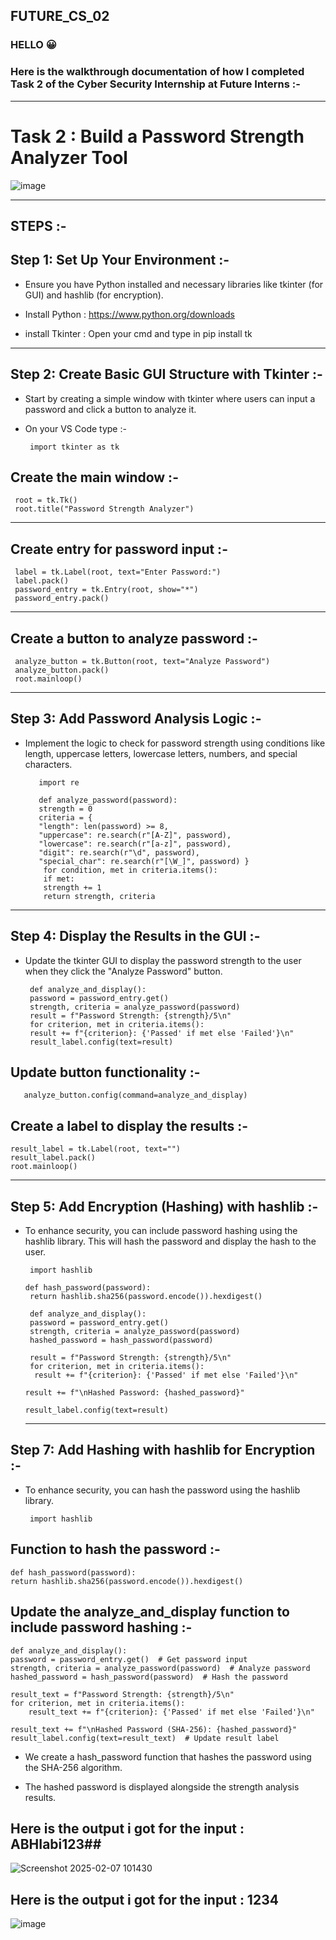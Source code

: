 ## FUTURE_CS_02

### HELLO 😀
### Here is the walkthrough documentation of how I completed Task 2 of the Cyber Security Internship at Future Interns :-

---

# Task 2 : **Build a Password Strength Analyzer Tool**
![image](https://github.com/user-attachments/assets/6356f8bc-b5c8-48dd-9c16-2378d81ea280)

---
## STEPS :-

## Step 1: Set Up Your Environment :-

- Ensure you have Python installed and necessary libraries like tkinter (for GUI) and hashlib (for encryption).

- Install Python : https://www.python.org/downloads

- install Tkinter : Open your cmd and type in pip install tk

---

## Step 2: Create Basic GUI Structure with Tkinter :-

- Start by creating a simple window with tkinter where users can input a password and click a button to analyze it.

- On your VS Code type :-
  
       import tkinter as tk

## Create the main window :-

     root = tk.Tk()
     root.title("Password Strength Analyzer")
---

## Create entry for password input :-

     label = tk.Label(root, text="Enter Password:")
     label.pack()
     password_entry = tk.Entry(root, show="*")
     password_entry.pack()

---

## Create a button to analyze password :-
     analyze_button = tk.Button(root, text="Analyze Password")
     analyze_button.pack()
     root.mainloop()

---

## Step 3: Add Password Analysis Logic :-

- Implement the logic to check for password strength using conditions like length, uppercase letters, lowercase letters, numbers, and special characters.

         import re

         def analyze_password(password):
         strength = 0
         criteria = {
         "length": len(password) >= 8,
         "uppercase": re.search(r"[A-Z]", password),
         "lowercase": re.search(r"[a-z]", password),
         "digit": re.search(r"\d", password),
         "special_char": re.search(r"[\W_]", password) }
          for condition, met in criteria.items():
          if met:
          strength += 1
          return strength, criteria

---

## Step 4: Display the Results in the GUI :-

- Update the tkinter GUI to display the password strength to the user when they click the "Analyze Password" button.

       def analyze_and_display():
       password = password_entry.get()
       strength, criteria = analyze_password(password)
       result = f"Password Strength: {strength}/5\n"
       for criterion, met in criteria.items():
       result += f"{criterion}: {'Passed' if met else 'Failed'}\n"
       result_label.config(text=result)

## Update button functionality :-
       analyze_button.config(command=analyze_and_display)

## Create a label to display the results :-
    result_label = tk.Label(root, text="")
    result_label.pack()
    root.mainloop()

---

## Step 5: Add Encryption (Hashing) with hashlib :-

- To enhance security, you can include password hashing using the hashlib library. This will hash the password and display the hash to the user.


       import hashlib

      def hash_password(password):
       return hashlib.sha256(password.encode()).hexdigest()

       def analyze_and_display():
       password = password_entry.get()
       strength, criteria = analyze_password(password)
       hashed_password = hash_password(password)
    
       result = f"Password Strength: {strength}/5\n"
       for criterion, met in criteria.items():
        result += f"{criterion}: {'Passed' if met else 'Failed'}\n"
    
      result += f"\nHashed Password: {hashed_password}"
    
      result_label.config(text=result)

   ---

## Step 7: Add Hashing with hashlib for Encryption :-

  - To enhance security, you can hash the password using the hashlib library.

         import hashlib

## Function to hash the password :-
    def hash_password(password):
    return hashlib.sha256(password.encode()).hexdigest()

## Update the analyze_and_display function to include password hashing :-
    
    def analyze_and_display():
    password = password_entry.get()  # Get password input
    strength, criteria = analyze_password(password)  # Analyze password
    hashed_password = hash_password(password)  # Hash the password

    result_text = f"Password Strength: {strength}/5\n"
    for criterion, met in criteria.items():
        result_text += f"{criterion}: {'Passed' if met else 'Failed'}\n"
    
    result_text += f"\nHashed Password (SHA-256): {hashed_password}"
    result_label.config(text=result_text)  # Update result label

- We create a hash_password function that hashes the password using the SHA-256 algorithm.

- The hashed password is displayed alongside the strength analysis results.

## **Here is the output i got for the input : ABHIabi123##**
  
![Screenshot 2025-02-07 101430](https://github.com/user-attachments/assets/8a6b0ed7-1e92-40e2-80ff-558348d66cb7)


## **Here is the output i got for the input : 1234**

 ![image](https://github.com/user-attachments/assets/9c6cf796-a858-4688-917b-6fac870d593d)



